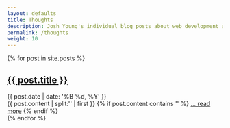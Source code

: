 ```yaml
---
layout: defaults
title: Thoughts
description: Josh Young's individual blog posts about web development and programming
permalink: /thoughts
weight: 10
---
```


<section class='thoughts'>
    <div class='inner-section'>
        {% for post in site.posts %}
            <article>
                <h2><a href='{{ post.url }}'>{{ post.title }}</a></h2>
                <div class='date'>{{ post.date | date: '%B %d, %Y' }}</div>
                    {{ post.content | split:'<!--more-->' | first }}
                    {% if post.content contains '<!--more-->' %}
                    <a href='{{ post.url }}'>... read more</a>
                    {% endif %}
            </article>
        {% endfor %}
    </div><!-- inner-section -->
</section>